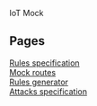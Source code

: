 IoT Mock

## Pages
[Rules specification](rules-specification)  
[Mock routes](routes)  
[Rules generator](rules-generator)  
[Attacks specification](attacks-specification)
